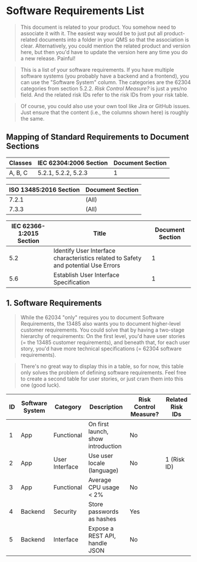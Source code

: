 <!--
Copyright (C) 2022 Radiotherapy AI Holdings Pty Ltd
Copyright (C) 2021-2022 OpenRegulatory (OpenReg GmbH)
This work is licensed under the Creative Commons Attribution 4.0 International
License. <http://creativecommons.org/licenses/by/4.0/>.

Original work by OpenRegulatory available at
<https://github.com/openregulatory/templates>
-->

# Software Requirements List

> This document is related to your product. You somehow need to associate it with it. The easiest way would be
> to just put all product-related documents into a folder in your QMS so that the association is
> clear. Alternatively, you could mention the related product and version here, but then you'd have to update
> the version here any time you do a new release. Painful!

> This is a list of your software requirements. If you have multiple software systems (you probably have a
> backend and a frontend), you can use the "Software System" column. The categories are the 62304 categories
> from section 5.2.2. _Risk Control Measure?_ is just a yes/no field. And the related risk IDs refer to the
> risk IDs from your risk table.

> Of course, you could also use your own tool like Jira or GitHub issues. Just ensure that the content (i.e.,
> the columns shown here) is roughly the same.

## Mapping of Standard Requirements to Document Sections

| Classes | IEC 62304:2006 Section | Document Section |
| ------- | ---------------------- | ---------------- |
| A, B, C | 5.2.1, 5.2.2, 5.2.3    | 1                |

| ISO 13485:2016 Section | Document Section |
| ---------------------- | ---------------- |
| 7.2.1                  | (All)            |
| 7.3.3                  | (All)            |

| IEC 62366-1:2015 Section | Title                                                                              | Document Section |
| ------------------------ | ---------------------------------------------------------------------------------- | ---------------- |
| 5.2                      | Identify User Interface characteristics related to Safety and potential Use Errors | 1                |
| 5.6                      | Establish User Interface Specification                                             | 1                |

## 1. Software Requirements

> While the 62034 "only" requires you to document Software Requirements, the 13485 also wants you to document
> higher-level customer requirements. You could solve that by having a two-stage hierarchy of requirements: On
> the first level, you'd have user stories (= the 13485 customer requirements), and beneath that, for each
> user story, you'd have more technical specifications (= 62304 software requirements).

> There's no great way to display this in a table, so for now, this table only solves the problem of defining
> software requirements. Feel free to create a second table for user stories, or just cram them into this one
> (good luck).

| ID  | Software System | Category       | Description                        | Risk Control Measure? | Related Risk IDs |
| --- | --------------- | -------------- | ---------------------------------- | --------------------- | ---------------- |
| 1   | App             | Functional     | On first launch, show introduction | No                    |                  |
| 2   | App             | User Interface | Use user locale (language)         | No                    | 1 (Risk ID)      |
| 3   | App             | Functional     | Average CPU usage < 2%             | No                    |                  |
| 4   | Backend         | Security       | Store passwords as hashes          | Yes                   |                  |
| 5   | Backend         | Interface      | Expose a REST API, handle JSON     | No                    |                  |

